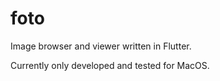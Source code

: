 # foto

Image browser and viewer written in Flutter.

Currently only developed and tested for MacOS.
